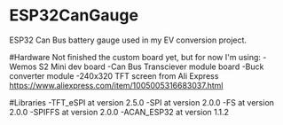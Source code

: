 # ESP32CanGauge
ESP32 Can Bus battery gauge used in my EV conversion project.

#Hardware
Not finished the custom board yet, but for now I'm using:
-Wemos S2 Mini dev board
-Can Bus Transciever module board
-Buck converter module
-240x320 TFT screen from Ali Express https://www.aliexpress.com/item/1005005316683037.html

#Libraries
-TFT_eSPI at version 2.5.0
-SPI at version 2.0.0
-FS at version 2.0.0
-SPIFFS at version 2.0.0
-ACAN_ESP32 at version 1.1.2
